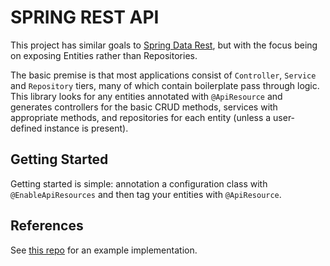 # SPRING REST API

This project has similar goals to [Spring Data Rest](https://github.com/spring-projects/spring-data-rest/), but with the focus being on exposing Entities rather than Repositories. 

The basic premise is that most applications consist of `Controller`, `Service` and `Repository` tiers, many of which contain boilerplate pass through logic. This library looks for any entities annotated with `@ApiResource` and generates controllers for the basic CRUD methods, services with appropriate methods, and repositories for each entity (unless a user-defined instance is present).  

## Getting Started
Getting started is simple: annotation a configuration class with `@EnableApiResources` and then tag your entities with `@ApiResource`. 


## References
See [this repo](https://github.com/Lemniscate/boot-stack-demo) for an example implementation. 